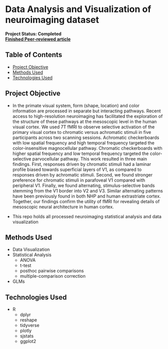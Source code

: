 # Data Analysis and Visualization of neuroimaging dataset
**Project Status: Completed**<br>
**[Finished Peer-reviewed article](https://www.sciencedirect.com/science/article/pii/S1053811920310053)**

## Table of Contents
- [Project Objective](##Project-Objective)
- [Methods Used](##Methods-Used)
- [Technologies Used](##Technologies-Used)

## Project Objective
- In the primate visual system, form (shape, location) and color information are processed in separate but interacting pathways. Recent access to high-resolution neuroimaging has facilitated the exploration of the structure of these pathways at the mesoscopic level in the human visual cortex. We used 7T fMRI to observe selective activation of the primary visual cortex to chromatic versus achromatic stimuli in five participants across two scanning sessions. Achromatic checkerboards with low spatial frequency and high temporal frequency targeted the color-insensitive magnocellular pathway. Chromatic checkerboards with higher spatial frequency and low temporal frequency targeted the color-selective parvocellular pathway. This work resulted in three main findings. First, responses driven by chromatic stimuli had a laminar profile biased towards superficial layers of V1, as compared to responses driven by achromatic stimuli. Second, we found stronger preference for chromatic stimuli in parafoveal V1 compared with peripheral V1. Finally, we found alternating, stimulus-selective bands stemming from the V1 border into V2 and V3. Similar alternating patterns have been previously found in both NHP and human extrastriate cortex. Together, our findings confirm the utility of fMRI for revealing details of mesoscopic neural architecture in human cortex.

- This repo holds all processed neuroimaging statistical analysis and data visualization

## Methods Used
- Data Visualization
- Statistical Analysis 
  * ANOVA 
  * t-test 
  * posthoc pairwise comparisons
  * multiple-comparison correction
- GLMs

## Technologies Used
- R 
  * dplyr
  * reshape
  * tidyverse
  * plotly
  * sjstats
  * ggplot2
